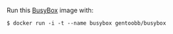 Run this [BusyBox][] image with:

    $ docker run -i -t --name busybox gentoobb/busybox

[BusyBox]: http://busybox.net/